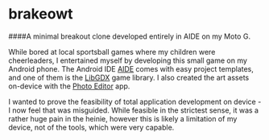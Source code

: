 # brakeowt
####A minimal breakout clone developed entirely in AIDE on my Moto G.

While bored at local sportsball games where my children were cheerleaders, I entertained myself by developing this small game on my 
Android phone. The Android IDE [AIDE](https://www.google.com/url?sa=t&rct=j&q=&esrc=s&source=web&cd=3&cad=rja&uact=8&ved=0ahUKEwiiyYmmxM3KAhWG6SYKHdrFAFAQFgguMAI&url=https%3A%2F%2Fplay.google.com%2Fstore%2Fapps%2Fdetails%3Fid%3Dcom.aide.ui%26hl%3Den&usg=AFQjCNHZbh3ybTvw-EBnZsa4vk6dn3Onxw&sig2=B-mj45tWN1YNfKluX6806w) 
comes with easy project templates, and one of them is the [LibGDX](libgdx.badlogicgames.com) game library.
I also created the art assets on-device with the [Photo Editor](https://play.google.com/store/apps/details?id=com.iudesk.android.photo.editor) app.

I wanted to prove the feasibility of total application development on device - I now feel that was misguided. While feasible in the strictest sense,
it was a rather huge pain in the heinie, however this is likely a limitation of my device, not of the tools, which were very capable.

